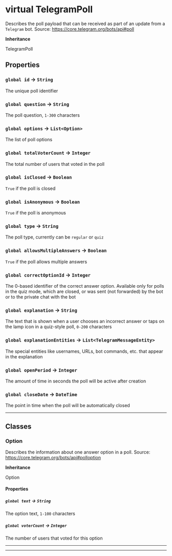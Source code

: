 # virtual TelegramPoll

Describes the poll payload that can be received as part of an update from a `Telegram` bot.
Source: https://core.telegram.org/bots/api#poll

**Inheritance**

TelegramPoll

## Properties

### `global id` → `String`

The unique poll identifier

### `global question` → `String`

The poll question, `1-300` characters

### `global options` → `List<Option>`

The list of poll options

### `global totalVoterCount` → `Integer`

The total number of users that voted in the poll

### `global isClosed` → `Boolean`

`True` if the poll is closed

### `global isAnonymous` → `Boolean`

`True` if the poll is anonymous

### `global type` → `String`

The poll type, currently can be `regular` or `quiz`

### `global allowsMultipleAnswers` → `Boolean`

`True` if the poll allows multiple answers

### `global correctOptionId` → `Integer`

The 0-based identifier of the correct answer option. Available only for polls in the quiz mode, which are closed, or was sent (not forwarded) by the bot or to the private chat with the bot

### `global explanation` → `String`

The text that is shown when a user chooses an incorrect answer or taps on the lamp icon in a quiz-style poll, `0-200` characters

### `global explanationEntities` → `List<TelegramMessageEntity>`

The special entities like usernames, URLs, bot commands, etc. that appear in the explanation

### `global openPeriod` → `Integer`

The amount of time in seconds the poll will be active after creation

### `global closeDate` → `DateTime`

The point in time when the poll will be automatically closed

---

## Classes

### Option

Describes the information about one answer option in a poll.
Source: https://core.telegram.org/bots/api#polloption

**Inheritance**

Option

#### Properties

##### `global text` → `String`

The option text, `1-100` characters

##### `global voterCount` → `Integer`

The number of users that voted for this option

---

---
